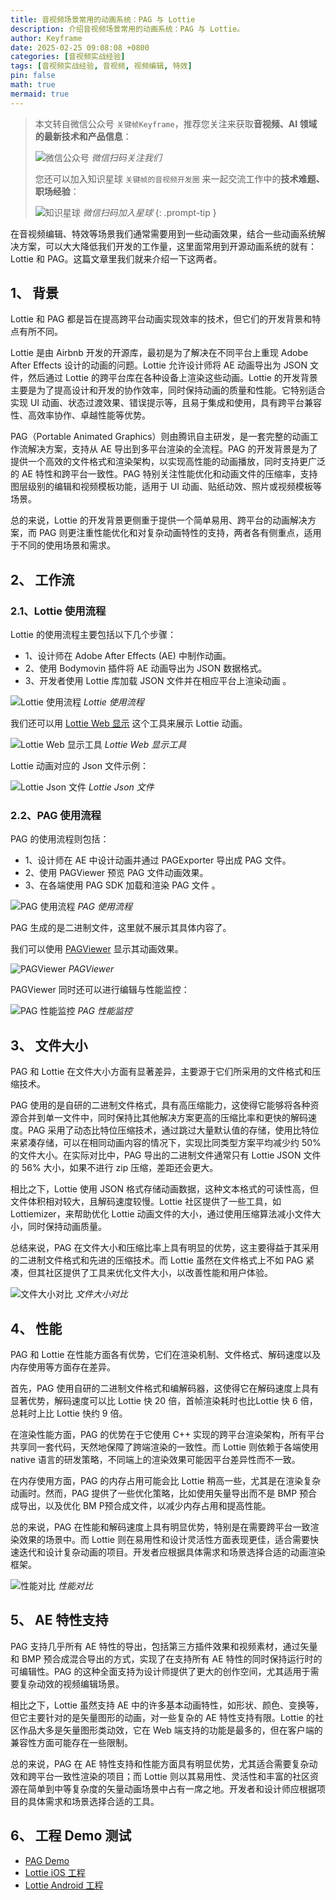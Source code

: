 ```yaml
---
title: 音视频场景常用的动画系统：PAG 与 Lottie
description: 介绍音视频场景常用的动画系统：PAG 与 Lottie。
author: Keyframe
date: 2025-02-25 09:08:08 +0800
categories: [音视频实战经验]
tags: [音视频实战经验, 音视频, 视频编辑, 特效]
pin: false
math: true
mermaid: true
---
```


> 本文转自微信公众号 `关键帧Keyframe`，推荐您关注来获取**音视频、AI 领域的最新技术和产品信息**：
>
>![微信公众号](assets/img/keyframe-mp.jpg)
>_微信扫码关注我们_
>
>您还可以加入知识星球 `关键帧的音视频开发圈` 来一起交流工作中的**技术难题、职场经验**：
>
>![知识星球](assets/img/keyframe-zsxq.png)
>_微信扫码加入星球_
{: .prompt-tip }




在音视频编辑、特效等场景我们通常需要用到一些动画效果，结合一些动画系统解决方案，可以大大降低我们开发的工作量，这里面常用到开源动画系统的就有：Lottie 和 PAG。这篇文章里我们就来介绍一下这两者。



## 1、 背景


Lottie 和 PAG 都是旨在提高跨平台动画实现效率的技术，但它们的开发背景和特点有所不同。

Lottie 是由 Airbnb 开发的开源库，最初是为了解决在不同平台上重现 Adobe After Effects 设计的动画的问题。Lottie 允许设计师将 AE 动画导出为 JSON 文件，然后通过 Lottie 的跨平台库在各种设备上渲染这些动画。Lottie 的开发背景主要是为了提高设计和开发的协作效率，同时保持动画的质量和性能。它特别适合实现 UI 动画、状态过渡效果、错误提示等，且易于集成和使用，具有跨平台兼容性、高效率协作、卓越性能等优势。

PAG（Portable Animated Graphics）则由腾讯自主研发，是一套完整的动画工作流解决方案，支持从 AE 导出到多平台渲染的全流程。PAG 的开发背景是为了提供一个高效的文件格式和渲染架构，以实现高性能的动画播放，同时支持更广泛的 AE 特性和跨平台一致性。PAG 特别关注性能优化和动画文件的压缩率，支持图层级别的编辑和视频模板功能，适用于 UI 动画、贴纸动效、照片或视频模板等场景。

总的来说，Lottie 的开发背景更侧重于提供一个简单易用、跨平台的动画解决方案，而 PAG 则更注重性能优化和对复杂动画特性的支持，两者各有侧重点，适用于不同的使用场景和需求。



## 2、 工作流

### 2.1、Lottie 使用流程

Lottie 的使用流程主要包括以下几个步骤：

- 1、设计师在 Adobe After Effects (AE) 中制作动画。
- 2、使用 Bodymovin 插件将 AE 动画导出为 JSON 数据格式。
- 3、开发者使用 Lottie 库加载 JSON 文件并在相应平台上渲染动画 。

![Lottie 使用流程](assets/resource/av-experience/lottie_product.png)
_Lottie 使用流程_



我们还可以用 [Lottie Web 显示](https://m.bejson.com/ui/lottie/ "Lottie Web 显示") 这个工具来展示 Lottie 动画。


![Lottie Web 显示工具](assets/resource/av-experience/lottie_show.png)
_Lottie Web 显示工具_




Lottie 动画对应的 Json 文件示例：

![Lottie Json 文件](assets/resource/av-experience/lottie_json.png)
_Lottie Json 文件_




### 2.2、PAG 使用流程


PAG 的使用流程则包括：

- 1、设计师在 AE 中设计动画并通过 PAGExporter 导出成 PAG 文件。
- 2、使用 PAGViewer 预览 PAG 文件动画效果。
- 3、在各端使用 PAG SDK 加载和渲染 PAG 文件 。

![PAG 使用流程](assets/resource/av-experience/pag_product.png)
_PAG 使用流程_


PAG 生成的是二进制文件，这里就不展示其具体内容了。

我们可以使用 [PAGViewer](https://pag.art/docs/zh-CN/pag-download.html "PAGViewer") 显示其动画效果。

![PAGViewer](assets/resource/av-experience/pag_show.png)
_PAGViewer_



PAGViewer 同时还可以进行编辑与性能监控：

![PAG 性能监控](assets/resource/av-experience/pag_edit_show.png)
_PAG 性能监控_



## 3、 文件大小

PAG 和 Lottie 在文件大小方面有显著差异，主要源于它们所采用的文件格式和压缩技术。

PAG 使用的是自研的二进制文件格式，具有高压缩能力，这使得它能够将各种资源合并到单一文件中，同时保持比其他解决方案更高的压缩比率和更快的解码速度。PAG 采用了动态比特位压缩技术，通过跳过大量默认值的存储，使用比特位来紧凑存储，可以在相同动画内容的情况下，实现比同类型方案平均减少约 50% 的文件大小。在实际对比中，PAG 导出的二进制文件通常只有 Lottie JSON 文件的 56% 大小，如果不进行 zip 压缩，差距还会更大。

相比之下，Lottie 使用 JSON 格式存储动画数据，这种文本格式的可读性高，但文件体积相对较大，且解码速度较慢。Lottie 社区提供了一些工具，如 Lottiemizer，来帮助优化 Lottie 动画文件的大小，通过使用压缩算法减小文件大小，同时保持动画质量。

总结来说，PAG 在文件大小和压缩比率上具有明显的优势，这主要得益于其采用的二进制文件格式和先进的压缩技术。而 Lottie 虽然在文件格式上不如 PAG 紧凑，但其社区提供了工具来优化文件大小，以改善性能和用户体验。


![文件大小对比](assets/resource/av-experience/pag_lottie_filesize.png)
_文件大小对比_



## 4、 性能

PAG 和 Lottie 在性能方面各有优势，它们在渲染机制、文件格式、解码速度以及内存使用等方面存在差异。

首先，PAG 使用自研的二进制文件格式和编解码器，这使得它在解码速度上具有显著优势，解码速度可以比 Lottie 快 20 倍，首帧渲染耗时也比Lottie 快 6 倍，总耗时上比 Lottie 快约 9 倍。

在渲染性能方面，PAG 的优势在于它使用 C++ 实现的跨平台渲染架构，所有平台共享同一套代码，天然地保障了跨端渲染的一致性。而 Lottie 则依赖于各端使用 native 语言的研发策略，不同端上的渲染效果可能因平台差异性而不一致。

在内存使用方面，PAG 的内存占用可能会比 Lottie 稍高一些，尤其是在渲染复杂动画时。然而，PAG 提供了一些优化策略，比如使用矢量导出而不是 BMP 预合成导出，以及优化 BM P预合成文件，以减少内存占用和提高性能。

总的来说，PAG 在性能和解码速度上具有明显优势，特别是在需要跨平台一致渲染效果的场景中。而 Lottie 则在易用性和设计灵活性方面表现更佳，适合需要快速迭代和设计复杂动画的项目。开发者应根据具体需求和场景选择合适的动画渲染框架。

![性能对比](assets/resource/av-experience/pag_lottie_speed.png)
_性能对比_



## 5、 AE 特性支持

PAG 支持几乎所有 AE 特性的导出，包括第三方插件效果和视频素材，通过矢量和 BMP 预合成混合导出的方式，实现了在支持所有 AE 特性的同时保持运行时的可编辑性。PAG 的这种全面支持为设计师提供了更大的创作空间，尤其适用于需要复杂动效的视频编辑场景。

相比之下，Lottie 虽然支持 AE 中的许多基本动画特性，如形状、颜色、变换等，但它主要针对的是矢量图形的动画，对一些复杂的 AE 特性支持有限。Lottie 的社区作品大多是矢量图形类动效，它在 Web 端支持的功能是最多的，但在客户端的兼容性方面可能存在一些限制。

总的来说，PAG 在 AE 特性支持和性能方面具有明显优势，尤其适合需要复杂动效和跨平台一致性渲染的项目；而 Lottie 则以其易用性、灵活性和丰富的社区资源在简单到中等复杂度的矢量动画场景中占有一席之地。开发者和设计师应根据项目的具体需求和场景选择合适的工具。


## 6、 工程 Demo 测试

- [PAG Demo](https://pag.art/docs/pad-demo-download.html "PAG Demo")
- [Lottie iOS 工程](https://github.com/airbnb/lottie-ios "Lottie iOS 工程")
- [Lottie Android 工程](https://github.com/airbnb/lottie-android "Lottie Android 工程")
